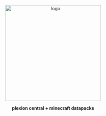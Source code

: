 <p align="center">
  <img width="300px" src="https://plexion.dev/img/brand/Blue.png" alt="logo">
</p>
<p align="center">
  <strong>plexion central + minecraft datapacks</strong>
</p>
